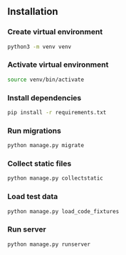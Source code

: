## Installation

### Create virtual environment
```bash
python3 -m venv venv
```

### Activate virtual environment
```bash
source venv/bin/activate
```

### Install dependencies
```bash
pip install -r requirements.txt
```

### Run migrations
```bash
python manage.py migrate
```

### Collect static files
```bash
python manage.py collectstatic
```

### Load test data
```bash
python manage.py load_code_fixtures
```

### Run server
```bash
python manage.py runserver
```
